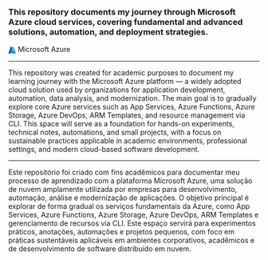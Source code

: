 ### This repository documents my journey through Microsoft Azure cloud services, covering fundamental and advanced solutions, automation, and deployment strategies.

<img src="https://raw.githubusercontent.com/devicons/devicon/master/icons/azure/azure-original.svg" width="15" style="vertical-align:middle" /> Microsoft Azure
 
---
This repository was created for academic purposes to document my learning journey with the Microsoft Azure platform — a widely adopted cloud solution used by organizations for application development, automation, data analysis, and modernization. The main goal is to gradually explore core Azure services such as App Services, Azure Functions, Azure Storage, Azure DevOps, ARM Templates, and resource management via CLI. This space will serve as a foundation for hands-on experiments, technical notes, automations, and small projects, with a focus on sustainable practices applicable in academic environments, professional settings, and modern cloud-based software development.

---
Este repositório foi criado com fins acadêmicos para documentar meu processo de aprendizado com a plataforma Microsoft Azure, uma solução de nuvem amplamente utilizada por empresas para desenvolvimento, automação, análise e modernização de aplicações. O objetivo principal é explorar de forma gradual os serviços fundamentais da Azure, como App Services, Azure Functions, Azure Storage, Azure DevOps, ARM Templates e gerenciamento de recursos via CLI. Este espaço servirá para experimentos práticos, anotações, automações e projetos pequenos, com foco em práticas sustentáveis aplicáveis em ambientes corporativos, acadêmicos e de desenvolvimento de software distribuído em nuvem.
